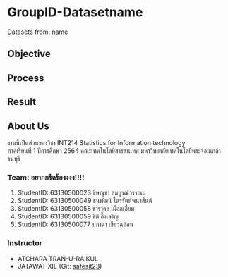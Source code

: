 # GroupID-Datasetname
Datasets from: [name](link)

## Objective

## Process

## Result

## About Us
งานนี้เป็นส่วนของวิชา INT214 Statistics for Information technology <br/> ภาคเรียนที่ 1 ปีการศึกษา 2564 คณะเทคโนโลยีสารสนเทศ มหาวิทยาลัยเทคโนโลยีพระจอมเกล้าธนบุรี
### Team: อยากกรีดร้องงงง!!!!
1. StudentID: 63130500023   ชิษณุชา สมบูรณ์วรรณะ
2. StudentID: 63130500049   ธนพัฒน์ ไตรรัตน์พนาสันต์
3. StudentID: 63130500058   ธาราดล เผือกเอี่ยม
4. StudentID: 63130500059   ธิติ อึ๊งเจริญ
5. StudentID: 63130500077   ปภาดา เขียวฉอ้อน

### Instructor
- ATCHARA TRAN-U-RAIKUL
- JATAWAT XIE (Git: [safesit23](https://github.com/safesit23))



